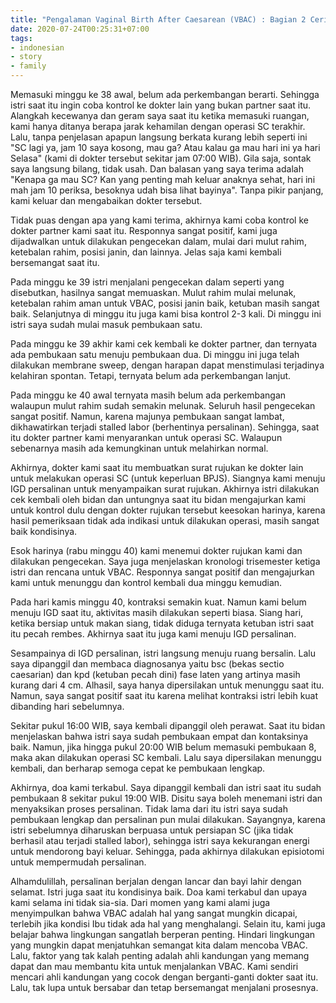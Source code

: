```yaml
---
title: "Pengalaman Vaginal Birth After Caesarean (VBAC) : Bagian 2 Cerita Kami di Tiga Minggu Terakhir"
date: 2020-07-24T00:25:31+07:00
tags:
- indonesian
- story
- family
---
```


Memasuki minggu ke 38 awal, belum ada perkembangan berarti. Sehingga istri saat itu ingin coba kontrol ke dokter lain yang bukan partner saat itu. Alangkah kecewanya dan geram saya saat itu ketika memasuki ruangan, kami hanya ditanya berapa jarak kehamilan dengan operasi SC terakhir. Lalu, tanpa penjelasan apapun langsung berkata kurang lebih seperti ini "SC lagi ya, jam 10 saya kosong, mau ga? Atau kalau ga mau hari ini ya hari Selasa" (kami di dokter tersebut sekitar jam 07:00 WIB). Gila saja, sontak saya langsung bilang, tidak usah. Dan balasan yang saya terima adalah "Kenapa ga mau SC? Kan yang penting mah keluar anaknya sehat, hari ini mah jam 10 periksa, besoknya udah bisa lihat bayinya". Tanpa pikir panjang, kami keluar dan mengabaikan dokter tersebut.

Tidak puas dengan apa yang kami terima, akhirnya kami coba kontrol ke dokter partner kami saat itu. Responnya sangat positif, kami juga dijadwalkan untuk dilakukan pengecekan dalam, mulai dari mulut rahim, ketebalan rahim, posisi janin, dan lainnya. Jelas saja kami kembali bersemangat saat itu.

Pada minggu ke 39 istri menjalani pengecekan dalam seperti yang disebutkan, hasilnya sangat memuaskan. Mulut rahim mulai melunak, ketebalan rahim aman untuk VBAC, posisi janin baik, ketuban masih sangat baik. Selanjutnya di minggu itu juga kami bisa kontrol 2-3 kali. Di minggu ini istri saya sudah mulai masuk pembukaan satu.

Pada minggu ke 39 akhir kami cek kembali ke dokter partner, dan ternyata ada pembukaan satu menuju pembukaan dua. Di minggu ini juga telah dilakukan membrane sweep, dengan harapan dapat menstimulasi terjadinya kelahiran spontan. Tetapi, ternyata belum ada perkembangan lanjut.

Pada minggu ke 40 awal ternyata masih belum ada perkembangan walaupun mulut rahim sudah semakin melunak. Seluruh hasil pengecekan sangat positif. Namun, karena majunya pembukaan sangat lambat, dikhawatirkan terjadi stalled labor (berhentinya persalinan). Sehingga, saat itu dokter partner kami menyarankan untuk operasi SC. Walaupun sebenarnya masih ada kemungkinan untuk melahirkan normal.

Akhirnya, dokter kami saat itu membuatkan surat rujukan ke dokter lain untuk melakukan operasi SC (untuk keperluan BPJS). Siangnya kami menuju IGD persalinan untuk menyampaikan surat rujukan. Akhirnya istri dilakukan cek kembali oleh bidan dan untungnya saat itu bidan mengajurkan kami untuk kontrol dulu dengan dokter rujukan tersebut keesokan harinya, karena hasil pemeriksaan tidak ada indikasi untuk dilakukan operasi, masih sangat baik kondisinya.

Esok harinya (rabu minggu 40) kami menemui dokter rujukan kami dan dilakukan pengecekan. Saya juga menjelaskan kronologi trisemester ketiga istri dan rencana untuk VBAC. Responnya sangat positif dan mengajurkan kami untuk menunggu dan kontrol kembali dua minggu kemudian.

Pada hari kamis minggu 40, kontraksi semakin kuat. Namun kami belum menuju IGD saat itu, aktivitas masih dilakukan seperti biasa. Siang hari, ketika bersiap untuk makan siang, tidak diduga ternyata ketuban istri saat itu pecah rembes. Akhirnya saat itu juga kami menuju IGD persalinan.

Sesampainya di IGD persalinan, istri langsung menuju ruang bersalin. Lalu saya dipanggil dan membaca diagnosanya yaitu bsc (bekas sectio caesarian) dan kpd (ketuban pecah dini) fase laten yang artinya masih kurang dari 4 cm. Alhasil, saya hanya dipersilakan untuk menunggu saat itu. Namun, saya sangat positif saat itu karena melihat kontraksi istri lebih kuat dibanding hari sebelumnya.

Sekitar pukul 16:00 WIB, saya kembali dipanggil oleh perawat. Saat itu bidan menjelaskan bahwa istri saya sudah pembukaan empat dan kontaksinya baik. Namun, jika hingga pukul 20:00 WIB belum memasuki pembukaan 8, maka akan dilakukan operasi SC kembali. Lalu saya dipersilakan menunggu kembali, dan berharap semoga cepat ke pembukaan lengkap.

Akhirnya, doa kami terkabul. Saya dipanggil kembali dan istri saat itu sudah pembukaan 8 sekitar pukul 19:00 WIB. Disitu saya boleh menemani istri dan menyaksikan proses persalinan. Tidak lama dari itu istri saya sudah pembukaan lengkap dan persalinan pun mulai dilakukan. Sayangnya, karena istri sebelumnya diharuskan berpuasa untuk persiapan SC (jika tidak berhasil atau terjadi stalled labor), sehingga istri saya kekurangan energi untuk mendorong bayi keluar. Sehingga, pada akhirnya dilakukan episiotomi untuk mempermudah persalinan.

Alhamdulillah, persalinan berjalan dengan lancar dan bayi lahir dengan selamat. Istri juga saat itu kondisinya baik. Doa kami terkabul dan upaya kami selama ini tidak sia-sia. Dari momen yang kami alami juga menyimpulkan bahwa VBAC adalah hal yang sangat mungkin dicapai, terlebih jika kondisi Ibu tidak ada hal yang menghalangi. Selain itu, kami juga belajar bahwa lingkungan sangatlah berperan penting. Hindari lingkungan yang mungkin dapat menjatuhkan semangat kita dalam mencoba VBAC. Lalu, faktor yang tak kalah penting adalah ahli kandungan yang memang dapat dan mau membantu kita untuk menjalankan VBAC. Kami sendiri mencari ahli kandungan yang cocok dengan berganti-ganti dokter saat itu. Lalu, tak lupa untuk bersabar dan tetap bersemangat menjalani prosesnya.